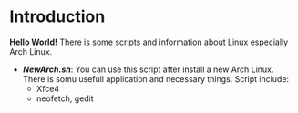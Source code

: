 # Introduction
**Hello World!** There is some scripts and information about Linux especially Arch Linux. 




 - ***NewArch.sh***:
You can use this script after install a new Arch Linux. There is somu usefull application and necessary things. Script include:
    - Xfce4
    - neofetch, gedit
